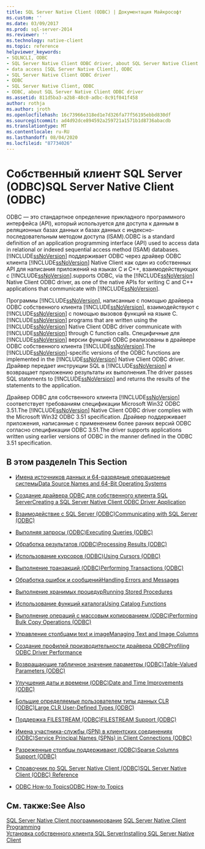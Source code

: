 ```yaml
---
title: SQL Server Native Client (ODBC) | Документация Майкрософт
ms.custom: ''
ms.date: 03/09/2017
ms.prod: sql-server-2014
ms.reviewer: ''
ms.technology: native-client
ms.topic: reference
helpviewer_keywords:
- SQLNCLI, ODBC
- SQL Server Native Client ODBC driver, about SQL Server Native Client ODBC driver
- data access [SQL Server Native Client], ODBC
- SQL Server Native Client ODBC driver
- ODBC
- SQL Server Native Client, ODBC
- ODBC, about SQL Server Native Client ODBC driver
ms.assetid: 811d5ba3-a2b8-48c0-adbc-8c91f041f458
author: rothja
ms.author: jroth
ms.openlocfilehash: 16c73966e318ed1e7d326fa77f56195ebbd830df
ms.sourcegitcommit: ad4d92dce894592a259721a1571b1d8736abacdb
ms.translationtype: MT
ms.contentlocale: ru-RU
ms.lasthandoff: 08/04/2020
ms.locfileid: "87734026"
---
```

# <a name="sql-server-native-client-odbc"></a><span data-ttu-id="39c9f-102">Собственный клиент SQL Server (ODBC)</span><span class="sxs-lookup"><span data-stu-id="39c9f-102">SQL Server Native Client (ODBC)</span></span>
  <span data-ttu-id="39c9f-103">ODBC — это стандартное определение прикладного программного интерфейса (API), который используется для доступа к данным в реляционных базах данных и базах данных с индексно-последовательным методом доступа (ISAM).</span><span class="sxs-lookup"><span data-stu-id="39c9f-103">ODBC is a standard definition of an application programming interface (API) used to access data in relational or indexed sequential access method (ISAM) databases.</span></span> [!INCLUDE[ssNoVersion](../../../includes/ssnoversion-md.md)] <span data-ttu-id="39c9f-104">поддерживает ODBC через драйвер ODBC клиента [!INCLUDE[ssNoVersion](../../../includes/ssnoversion-md.md)] Native Client как один из собственных API для написания приложений на языках C и C++, взаимодействующих с [!INCLUDE[ssNoVersion](../../../includes/ssnoversion-md.md)].</span><span class="sxs-lookup"><span data-stu-id="39c9f-104">supports ODBC, via the [!INCLUDE[ssNoVersion](../../../includes/ssnoversion-md.md)] Native Client ODBC driver, as one of the native APIs for writing C and C++ applications that communicate with [!INCLUDE[ssNoVersion](../../../includes/ssnoversion-md.md)].</span></span>  
  
 <span data-ttu-id="39c9f-105">Программы [!INCLUDE[ssNoVersion](../../../includes/ssnoversion-md.md)], написанные с помощью драйвера ODBC собственного клиента [!INCLUDE[ssNoVersion](../../../includes/ssnoversion-md.md)], взаимодействуют с [!INCLUDE[ssNoVersion](../../../includes/ssnoversion-md.md)] с помощью вызовов функций на языке C.</span><span class="sxs-lookup"><span data-stu-id="39c9f-105">[!INCLUDE[ssNoVersion](../../../includes/ssnoversion-md.md)] programs that are written using the [!INCLUDE[ssNoVersion](../../../includes/ssnoversion-md.md)] Native Client ODBC driver communicate with [!INCLUDE[ssNoVersion](../../../includes/ssnoversion-md.md)] through C function calls.</span></span> <span data-ttu-id="39c9f-106">Специфичные для [!INCLUDE[ssNoVersion](../../../includes/ssnoversion-md.md)] версии функций ODBC реализованы в драйвере ODBC собственного клиента [!INCLUDE[ssNoVersion](../../../includes/ssnoversion-md.md)].</span><span class="sxs-lookup"><span data-stu-id="39c9f-106">The [!INCLUDE[ssNoVersion](../../../includes/ssnoversion-md.md)]-specific versions of the ODBC functions are implemented in the [!INCLUDE[ssNoVersion](../../../includes/ssnoversion-md.md)] Native Client ODBC driver.</span></span> <span data-ttu-id="39c9f-107">Драйвер передает инструкции SQL в [!INCLUDE[ssNoVersion](../../../includes/ssnoversion-md.md)] и возвращает приложению результаты их выполнения.</span><span class="sxs-lookup"><span data-stu-id="39c9f-107">The driver passes SQL statements to [!INCLUDE[ssNoVersion](../../../includes/ssnoversion-md.md)] and returns the results of the statements to the application.</span></span>  
  
 <span data-ttu-id="39c9f-108">Драйвер ODBC для собственного клиента [!INCLUDE[ssNoVersion](../../../includes/ssnoversion-md.md)] соответствует требованиям спецификации Microsoft Win32 ODBC 3.51.</span><span class="sxs-lookup"><span data-stu-id="39c9f-108">The [!INCLUDE[ssNoVersion](../../../includes/ssnoversion-md.md)] Native Client ODBC driver complies with the Microsoft Win32 ODBC 3.51 specification.</span></span> <span data-ttu-id="39c9f-109">Драйвер поддерживает приложения, написанные с применением более ранних версий ODBC согласно спецификации ODBC 3.51.</span><span class="sxs-lookup"><span data-stu-id="39c9f-109">The driver supports applications written using earlier versions of ODBC in the manner defined in the ODBC 3.51 specification.</span></span>  
  
## <a name="in-this-section"></a><span data-ttu-id="39c9f-110">В этом разделе</span><span class="sxs-lookup"><span data-stu-id="39c9f-110">In This Section</span></span>  
  
-   [<span data-ttu-id="39c9f-111">Имена источников данных и 64-разрядные операционные системы</span><span class="sxs-lookup"><span data-stu-id="39c9f-111">Data Source Names and 64-Bit Operating Systems</span></span>](data-source-names-and-64-bit-operating-systems.md)  
  
-   [<span data-ttu-id="39c9f-112">Создание драйвера ODBC для собственного клиента SQL Server</span><span class="sxs-lookup"><span data-stu-id="39c9f-112">Creating a SQL Server Native Client ODBC Driver Application</span></span>](creating-a-driver-application.md)  
  
-   [<span data-ttu-id="39c9f-113">Взаимодействие с SQL Server &#40;ODBC&#41;</span><span class="sxs-lookup"><span data-stu-id="39c9f-113">Communicating with SQL Server &#40;ODBC&#41;</span></span>](../../native-client-odbc-communication/communicating-with-sql-server-odbc.md)  
  
-   [<span data-ttu-id="39c9f-114">Выполняя запросы &#40;ODBC&#41;</span><span class="sxs-lookup"><span data-stu-id="39c9f-114">Executing Queries &#40;ODBC&#41;</span></span>](../../native-client-odbc-queries/executing-queries-odbc.md)  
  
-   [<span data-ttu-id="39c9f-115">Обработка результатов &#40;ODBC&#41;</span><span class="sxs-lookup"><span data-stu-id="39c9f-115">Processing Results &#40;ODBC&#41;</span></span>](../../native-client-odbc-results/processing-results-odbc.md)  
  
-   [<span data-ttu-id="39c9f-116">Использование курсоров &#40;ODBC&#41;</span><span class="sxs-lookup"><span data-stu-id="39c9f-116">Using Cursors &#40;ODBC&#41;</span></span>](../../native-client-odbc-cursors/using-cursors-odbc.md)  
  
-   [<span data-ttu-id="39c9f-117">Выполнение транзакций &#40;ODBC&#41;</span><span class="sxs-lookup"><span data-stu-id="39c9f-117">Performing Transactions &#40;ODBC&#41;</span></span>](../../../database-engine/dev-guide/performing-transactions-odbc.md)  
  
-   [<span data-ttu-id="39c9f-118">Обработка ошибок и сообщений</span><span class="sxs-lookup"><span data-stu-id="39c9f-118">Handling Errors and Messages</span></span>](../../native-client-odbc-error-messages/handling-errors-and-messages.md)  
  
-   [<span data-ttu-id="39c9f-119">Выполнение хранимых процедур</span><span class="sxs-lookup"><span data-stu-id="39c9f-119">Running Stored Procedures</span></span>](../../native-client-odbc-stored-procedures/running-stored-procedures.md)  
  
-   [<span data-ttu-id="39c9f-120">Использование функций каталога</span><span class="sxs-lookup"><span data-stu-id="39c9f-120">Using Catalog Functions</span></span>](using-catalog-functions.md)  
  
-   [<span data-ttu-id="39c9f-121">Выполнение операций с массовым копированием &#40;ODBC&#41;</span><span class="sxs-lookup"><span data-stu-id="39c9f-121">Performing Bulk Copy Operations &#40;ODBC&#41;</span></span>](../../native-client-odbc-bulk-copy-operations/performing-bulk-copy-operations-odbc.md)  
  
-   [<span data-ttu-id="39c9f-122">Управление столбцами text и image</span><span class="sxs-lookup"><span data-stu-id="39c9f-122">Managing Text and Image Columns</span></span>](../../native-client-odbc-text-image-columns/managing-text-and-image-columns.md)  
  
-   [<span data-ttu-id="39c9f-123">Создание профилей производительности драйвера ODBC</span><span class="sxs-lookup"><span data-stu-id="39c9f-123">Profiling ODBC Driver Performance</span></span>](profiling-odbc-driver-performance.md)  
  
-   [<span data-ttu-id="39c9f-124">Возвращающие табличное значение параметры &#40;ODBC&#41;</span><span class="sxs-lookup"><span data-stu-id="39c9f-124">Table-Valued Parameters &#40;ODBC&#41;</span></span>](../../native-client-odbc-table-valued-parameters/table-valued-parameters-odbc.md)  
  
-   [<span data-ttu-id="39c9f-125">Улучшения даты и времени &#40;ODBC&#41;</span><span class="sxs-lookup"><span data-stu-id="39c9f-125">Date and Time Improvements &#40;ODBC&#41;</span></span>](../../native-client-odbc-date-time/date-and-time-improvements-odbc.md)  
  
-   [<span data-ttu-id="39c9f-126">Большие определяемые пользователем типы данных CLR &#40;ODBC&#41;</span><span class="sxs-lookup"><span data-stu-id="39c9f-126">Large CLR User-Defined Types &#40;ODBC&#41;</span></span>](large-clr-user-defined-types-odbc.md)  
  
-   [<span data-ttu-id="39c9f-127">Поддержка FILESTREAM &#40;ODBC&#41;</span><span class="sxs-lookup"><span data-stu-id="39c9f-127">FILESTREAM Support &#40;ODBC&#41;</span></span>](filestream-support-odbc.md)  
  
-   [<span data-ttu-id="39c9f-128">Имена участника-службы (SPN) в клиентских соединениях (ODBC)</span><span class="sxs-lookup"><span data-stu-id="39c9f-128">Service Principal Names &#40;SPNs&#41; in Client Connections &#40;ODBC&#41;</span></span>](service-principal-names-spns-in-client-connections-odbc.md)  
  
-   [<span data-ttu-id="39c9f-129">Разреженные столбцы поддерживают &#40;ODBC&#41;</span><span class="sxs-lookup"><span data-stu-id="39c9f-129">Sparse Columns Support &#40;ODBC&#41;</span></span>](sparse-columns-support-odbc.md)  
  
-   [<span data-ttu-id="39c9f-130">Справочник по SQL Server Native Client &#40;ODBC&#41;</span><span class="sxs-lookup"><span data-stu-id="39c9f-130">SQL Server Native Client &#40;ODBC&#41; Reference</span></span>](../../../database-engine/dev-guide/sql-server-native-client-odbc-reference.md)  
  
-   [<span data-ttu-id="39c9f-131">ODBC How-to Topics</span><span class="sxs-lookup"><span data-stu-id="39c9f-131">ODBC How-to Topics</span></span>](../../native-client-odbc-how-to/odbc-how-to-topics.md)  
  
## <a name="see-also"></a><span data-ttu-id="39c9f-132">См. также:</span><span class="sxs-lookup"><span data-stu-id="39c9f-132">See Also</span></span>  
 <span data-ttu-id="39c9f-133">[SQL Server Native Client программирование](../sql-server-native-client-programming.md) </span><span class="sxs-lookup"><span data-stu-id="39c9f-133">[SQL Server Native Client Programming](../sql-server-native-client-programming.md) </span></span>  
 [<span data-ttu-id="39c9f-134">Установка собственного клиента SQL Server</span><span class="sxs-lookup"><span data-stu-id="39c9f-134">Installing SQL Server Native Client</span></span>](../applications/installing-sql-server-native-client.md)  
  
  
